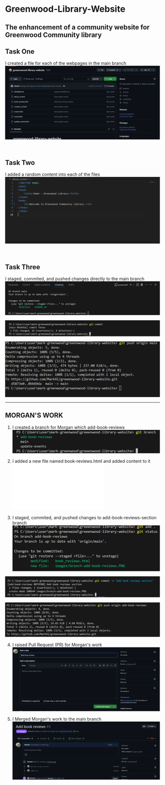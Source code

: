# Greenwood-Library-Website
The enhancement of a community website for Greenwood Community library
---
## Task One
I created a file for each of the webpages in the main branch
![main](./images/First-main.PNG)

<br>

## Task Two
I added a random content into each of the files 
![about-us](./images/about-us.PNG)

<br>

## Task Three
I staged, commited, and pushed changes directly to the main branch 
![stage](./images/staging.PNG)

![commit](./images/commit.PNG)

![push](./images/push.PNG)

---

## MORGAN'S WORK
1. I created a branch for Morgan which add-book-reviews
![add-book-reviews-screenshot](./images/branch-add-book-reviews.PNG)

2. I added a new file named book-reviews.html and added content to it
![book-reviews.html-screenshot](./images/book-review.html)


3.  I staged, commited, and pushed changes to add-book-reviews-section branch
![stage](./images/staging-2.PNG)

![commit](./images/commit-2.PNG)

![push](./images/push-2.PNG)

4. I raised Pull Request (PR) for Morgan's work
![pull request](./images/PR-book-reviews.PNG)

5. I Merged Morgan's work to the main branch
![merge](./images/merged-book-reviews.PNG)

